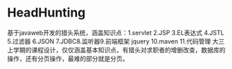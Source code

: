 # HeadHunting
基于javaweb开发的猎头系统，涵盖知识点：1.servlet 2.JSP 3.EL表达式 4.JSTL 5.过滤器 6.JSON 7.JDBC8.监听器9.前端框架 jquery 10.maven 11.代码管理
大三上学期的课程设计，仅仅涵盖基本知识点，有猎头对求职者的增删改查，数据库的操作，还有分页操作，最难的部分就是分页。
